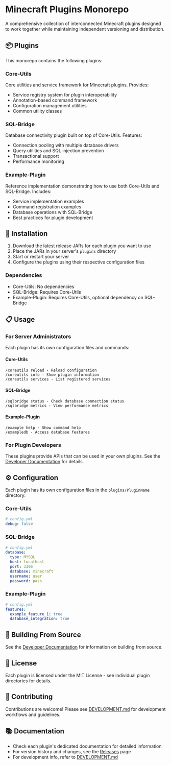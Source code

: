 # Minecraft Plugins Monorepo

A comprehensive collection of interconnected Minecraft plugins designed to work together while maintaining independent versioning and distribution.

## 📦 Plugins

This monorepo contains the following plugins:

### Core-Utils

Core utilities and service framework for Minecraft plugins. Provides:
- Service registry system for plugin interoperability
- Annotation-based command framework
- Configuration management utilities
- Common utility classes

### SQL-Bridge

Database connectivity plugin built on top of Core-Utils. Features:
- Connection pooling with multiple database drivers
- Query utilities and SQL injection prevention
- Transactional support
- Performance monitoring

### Example-Plugin

Reference implementation demonstrating how to use both Core-Utils and SQL-Bridge. Includes:
- Service implementation examples
- Command registration examples
- Database operations with SQL-Bridge
- Best practices for plugin development

## 🚀 Installation

1. Download the latest release JARs for each plugin you want to use
2. Place the JARs in your server's `plugins` directory
3. Start or restart your server
4. Configure the plugins using their respective configuration files

### Dependencies

- Core-Utils: No dependencies
- SQL-Bridge: Requires Core-Utils
- Example-Plugin: Requires Core-Utils, optional dependency on SQL-Bridge

## 📋 Usage

### For Server Administrators

Each plugin has its own configuration files and commands:

#### Core-Utils
```
/coreutils reload - Reload configuration
/coreutils info - Show plugin information
/coreutils services - List registered services
```

#### SQL-Bridge
```
/sqlbridge status - Check database connection status
/sqlbridge metrics - View performance metrics
```

#### Example-Plugin
```
/example help - Show command help
/exampledb - Access database features
```

### For Plugin Developers

These plugins provide APIs that can be used in your own plugins. See the [Developer Documentation](DEVELOPMENT.md) for details.

## ⚙️ Configuration

Each plugin has its own configuration files in the `plugins/PluginName` directory:

### Core-Utils
```yaml
# config.yml
debug: false
```

### SQL-Bridge
```yaml
# config.yml
database:
  type: MYSQL
  host: localhost
  port: 3306
  database: minecraft
  username: user
  password: pass
```

### Example-Plugin
```yaml
# config.yml
features:
  example_feature_1: true
  database_integration: true
```

## 🔄 Building From Source

See the [Developer Documentation](DEVELOPMENT.md) for information on building from source.

## 📄 License

Each plugin is licensed under the MIT License - see individual plugin directories for details.

## 🤝 Contributing

Contributions are welcome! Please see [DEVELOPMENT.md](DEVELOPMENT.md) for development workflows and guidelines.

## 📚 Documentation

- Check each plugin's dedicated documentation for detailed information
- For version history and changes, see the [Releases](../../releases) page
- For development info, refer to [DEVELOPMENT.md](DEVELOPMENT.md)